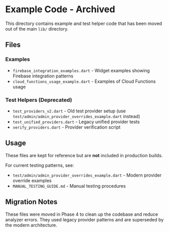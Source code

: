 # Example Code - Archived

This directory contains example and test helper code that has been moved out of the main `lib/` directory.

## Files

### Examples
- `firebase_integration_examples.dart` - Widget examples showing Firebase integration patterns
- `cloud_functions_usage_example.dart` - Examples of Cloud Functions usage

### Test Helpers (Deprecated)
- `test_providers_v2.dart` - Old test provider setup (use `test/admin/admin_provider_overrides_example.dart` instead)
- `test_unified_providers.dart` - Legacy unified provider tests
- `verify_providers.dart` - Provider verification script

## Usage

These files are kept for reference but are **not** included in production builds.

For current testing patterns, see:
- `test/admin/admin_provider_overrides_example.dart` - Modern provider override examples
- `MANUAL_TESTING_GUIDE.md` - Manual testing procedures

## Migration Notes

These files were moved in Phase 4 to clean up the codebase and reduce analyzer errors.
They used legacy provider patterns and are superseded by the modern architecture.





